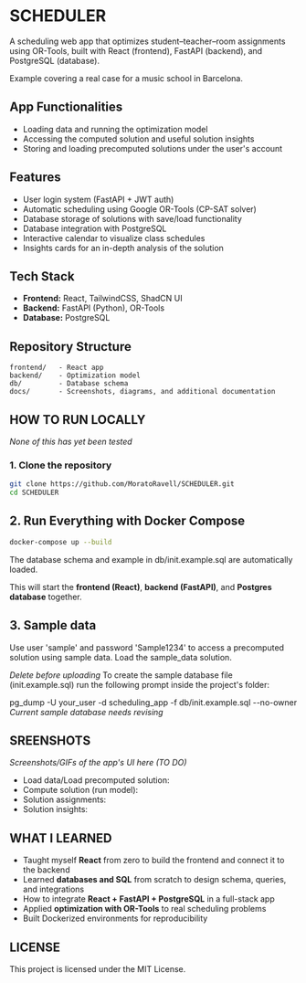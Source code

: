 # SCHEDULER
A scheduling web app that optimizes student–teacher–room assignments using OR-Tools, built with React (frontend), FastAPI (backend), and PostgreSQL (database).

Example covering a real case for a music school in Barcelona.

## App Functionalities
- Loading data and running the optimization model
- Accessing the computed solution and useful solution insights
- Storing and loading precomputed solutions under the user's account

## Features
- User login system (FastAPI + JWT auth)
- Automatic scheduling using Google OR-Tools (CP-SAT solver)
- Database storage of solutions with save/load functionality
- Database integration with PostgreSQL
- Interactive calendar to visualize class schedules
- Insights cards for an in-depth analysis of the solution

## Tech Stack
- **Frontend:** React, TailwindCSS, ShadCN UI
- **Backend:** FastAPI (Python), OR-Tools
- **Database:** PostgreSQL

## Repository Structure
```
frontend/   - React app
backend/    - Optimization model
db/         - Database schema
docs/       - Screenshots, diagrams, and additional documentation
```


## HOW TO RUN LOCALLY
_None of this has yet been tested_

### 1. Clone the repository
```bash
git clone https://github.com/MoratoRavell/SCHEDULER.git
cd SCHEDULER
```
## 2. Run Everything with Docker Compose
```bash
docker-compose up --build
```
The database schema and example in db/init.example.sql are automatically loaded.

This will start the **frontend (React)**, **backend (FastAPI)**, and **Postgres database** together.

## 3. Sample data
Use user 'sample' and password 'Sample1234' to access a precomputed solution using sample data. Load the sample_data solution.

_Delete before uploading_
To create the sample database file (init.example.sql) run the following prompt inside the project's folder:

pg_dump -U your_user -d scheduling_app -f db/init.example.sql --no-owner
_Current sample database needs revising_



## SREENSHOTS
_Screenshots/GIFs of the app's UI here (TO DO)_  
- Load data/Load precomputed solution:
- Compute solution (run model):
- Solution assignments:
- Solution insights: 



## WHAT I LEARNED
- Taught myself **React** from zero to build the frontend and connect it to the backend
- Learned **databases and SQL** from scratch to design schema, queries, and integrations
- How to integrate **React + FastAPI + PostgreSQL** in a full-stack app
- Applied **optimization with OR-Tools** to real scheduling problems
- Built Dockerized environments for reproducibility



## LICENSE
This project is licensed under the MIT License.
